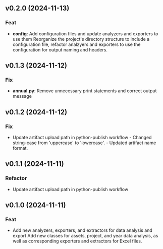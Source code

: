 ## v0.2.0 (2024-11-13)

### Feat

- **config**: Add configuration files and update analyzers and exporters to use them Reorganize the project's directory structure to include a configuration file, refactor analzyers and exporters to use the configuration for output naming and headers.

## v0.1.3 (2024-11-12)

### Fix

- **annual.py**: Remove unnecessary print statements and correct output message

## v0.1.2 (2024-11-12)

### Fix

- Update artifact upload path in python-publish workflow   - Changed string-case from 'uppercase' to 'lowercase'.   - Updated artifact name format.

## v0.1.1 (2024-11-11)

### Refactor

- Update artifact upload path in python-publish workflow

## v0.1.0 (2024-11-11)

### Feat

- Add new analyzers, exporters, and extractors for data analysis and export Add new classes for assets, project, and year data analysis, as well as corresponding exporters and extractors for Excel files.
